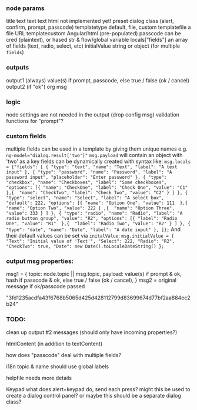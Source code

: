 ### node params 
title             text 
text              text 
html              not implemented yet! 
preset            dialog class (alert, confirm, prompt, passcode)
templatetype      default, file, custom
templatefile      a file URL
templatecustom    Angular/html (pre-populated)
passcode          can be cred (plaintext), or hased str & flow/global variable
locals["fields"]  an array of fields (text, radio, select, etc)
initialValue      string or object (for multiple `fields`)

### outputs 
output1 (always)               value(s) if prompt, passcode, else true / false (ok / cancel)
output2 (if "ok")              org msg

### logic
node settings are not needed in the output (drop config msg)
validation functions for "prompt"?

### custom fields
multiple fields can be used in a template by giving them unique names e.g. `ng-model="dialog.result['two']"`
    `msg.payload` will contain an object with 'two' as a key
    fields can be dynamically created with syntax like:
      ````
      msg.locals = {"fields": [
          {
              "type": "text",
              "name": "Text",
              "label": "A text input"
          },
          {
              "type": "password",
              "name": "Password",
              "label": "A password input",
              "placeholder": "Enter password"
          },
          {
              "type": "checkbox",
              "name": "Checkboxes",
              "label": "Some checkboxes",
              "options": [{
                      "name": "CheckOne",
                      "label": "Check One",
                      "value": "C1" 
                  },{ 
                      "name": "CheckTwo",
                      "label": "Check Two",
                      "value": "C2"
                  }
              ]
          },
          {
              "type": "select",
              "name": "Select",
              "label": "A select box",
              "default": 222,
              "options": [{
                      "name": "Option One",
                      "value": 111 
                  },{ 
                      "name": "Option Two",
                      "value": 222
                  }
      ,{ 
                      "name": "Option Three",
                      "value": 333
                  }
              ]
          },
          {
              "type": "radio",
              "name": "Radio",
              "label": "A radio button group",
              "value": "R2",
              "options": [{
                      "label": "Radio One",
                      "value": "R1" 
                  },{ 
                      "label": "Radio Two",
                      "value": "R2"
                  }
              ]
          },
          {
              "type": "date",
              "name": "Date",
              "label": "A date input"
          },
      ]};
      ````
    And their default values can be set via `initalValue`:
      ````
      msg.initialValue = {
          "Text": "Initial value of 'Text'",
          "Select": 222,
          "Radio": "R2",
          "CheckTwo": true,
          "Date": new Date().toLocaleDateString()
      };
      ````

### output msg properties:
msg1 = {
  topic: node.topic || msg.topic,
  payload: value(s) if prompt & ok, hash if passcode & ok, else true / false (ok / cancel),
}
msg2 = original message if ok/passcode passed

"3fd1235acdfa43f6768b5065d425d428112799d83699674d77bf2aa884ec2b24"

### TODO:
clean up output #2 messages (should only have incoming properties?)

htmlContent (in addition to textContent)

how does "passcode" deal with multiple fields? 

i18n
  topic & name should use global labels

helpfile
  needs more details

Keypad 
    what does alert+keypad do, send each press?
    might this be used to create a dialog control panel?
    or maybe this should be a separate dialog class? 